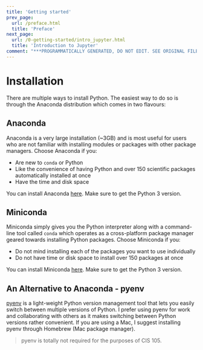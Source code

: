 ```yaml
---
title: 'Getting started'
prev_page:
  url: /preface.html
  title: 'Preface'
next_page:
  url: /0-getting-started/intro_jupyter.html
  title: 'Introduction to Jupyter'
comment: "***PROGRAMMATICALLY GENERATED, DO NOT EDIT. SEE ORIGINAL FILES IN /content***"
---
```

# Installation

There are multiple ways to install Python. The easiest way to do so is through the Anaconda distribution which comes in two flavours:

## Anaconda

Anaconda is a very large installation \(~3GB\) and is most useful for users who are not familiar with installing modules or packages with other package managers. Choose Anaconda if you:

* Are new to `conda` or Python
* Like the convenience of having Python and over 150 scientific packages automatically installed at once
* Have the time and disk space

You can install Anaconda [here](https://www.anaconda.com/distribution/#download-section). Make sure to get the Python 3 version.

## Miniconda

Miniconda simply gives you the Python interpreter along with a command-line tool called `conda` which operates as a cross-platform package manager geared towards installing Python packages. Choose Miniconda if you:

* Do not mind installing each of the packages you want to use individually
* Do not have time or disk space to install over 150 packages at once

You can install Miniconda [here](https://docs.conda.io/en/latest/miniconda.html). Make sure to get the Python 3 version.

## An Alternative to Anaconda - pyenv

[pyenv](https://github.com/pyenv/pyenv) is a light-weight Python version management tool that lets you easily switch between multiple versions of Python. I prefer using pyenv for work and collaborating with others as it makes switching between Python versions rather convenient. If you are using a Mac, I suggest installing pyenv through Homebrew \(Mac package manager\).

> pyenv is totally not required for the purposes of CIS 105.
